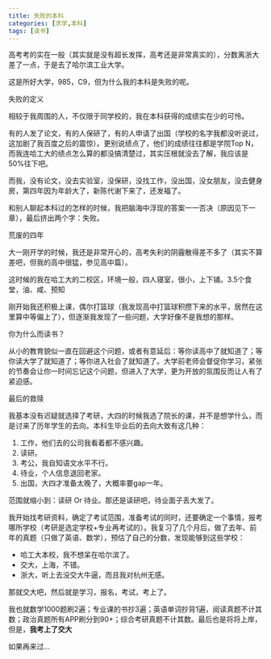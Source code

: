 ```yaml
---
title: 失败的本科
categories: [求学,本科]
tags: [读书]     
---
```


高考考的实在一般（其实就是没有超长发挥，高考还是非常真实的），分数离浙大差了一点，于是去了哈尔滨工业大学。

这是所好大学，985，C9，但为什么我的本科是失败的呢。

失败的定义

相较于我周围的人，不仅限于同学校的，我在本科获得的成绩实在少的可怜。

有的人发了论文，有的人保研了，有的人申请了出国（学校的名字我都没听说过，这加剧了我百度之后的震惊）。更别说绩点了，他们的成绩往往都是学院Top N，而我连哈工大的绩点怎么算的都没搞清楚过，其实压根就没去了解，我应该是50%往下吧。

而我，没有论文，没去实验室，没保研，没找工作，没出国，没女朋友，没去健身房，第四年因为年龄大了，新陈代谢下来了，还发福了。

和别人聊起本科过的怎样的时候，我把脑海中浮现的答案一一否决（原因见下一章），最后挤出两个字：失败。

荒废的四年

大一刚开学的时候，我还是非常开心的，高考失利的阴霾散得差不多了（其实不算差吧，但我的高中很猛，参见高中篇）。

这时候的我在哈工大的二校区，环境一般，四人寝室，很小，上下铺。3.5个食堂，油、咸、预知

刚开始我还积极上课，偶尔打篮球（我发现高中打篮球积攒下来的水平，居然在这里算中等偏上了），但逐渐我发现了一些问题，大学好像不是我想的那样。

你为什么而读书？

从小的教育貌似一直在回避这个问题，或者有意延后：等你读高中了就知道了；等你读大学了就知道了；等你进入社会了就知道了。大学前老师会督促你学习，紧张的节奏会让你一时间忘记这个问题，但进入了大学，更为开放的氛围反而让人有了紧迫感。

最后的救赎

我基本没有迟疑就选择了考研，大四的时候我选了院长的课，并不是想学什么，而是讨来了历年学生的去向。本科生毕业后的去向大致有这几种：

1. 工作，他们去的公司我看着都不感兴趣。
2. 读研。
3. 考公，我自知语文水平不行。
4. 待业，个人信息退回老家。
5. 出国，大四才准备太晚了，大概率要gap一年。

范围就缩小到：读研 Or 待业。那还是读研吧，待业面子丢大发了。

我开始找考研资料，确定了考试范围，准备考试的同时，还要确定一个事情，报考哪所学校（考研是选定学校+专业再考试的）。我复习了几个月后，做了去年、前年的真题（只做了英语、数学），预估了自己的分数，发现能够到这些学校：

* 哈工大本校，我不想呆在哈尔滨了。
* 交大，上海，不错。
* 浙大，听上去没交大牛逼，而且我对杭州无感。

那就交大吧，然后就是学习，报名，考试，考上了。

我也就数学1000题刷2遍；专业课的书抄3遍；英语单词抄背1遍，阅读真题不计其数；政治真题所有APP刷分到90+；综合考研真题不计其数。最后也是将将上岸，但是，**我考上了交大** 

如果再来过...
